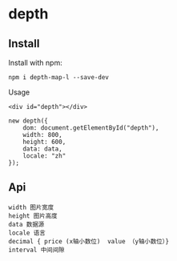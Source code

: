 # depth

## Install

Install with npm:

```
npm i depth-map-l --save-dev
```

Usage

```
<div id="depth"></div>
```

```
new depth({
    dom: document.getElementById("depth"),
    width: 800,
    height: 600,
    data: data,
    locale: "zh"
});

```
## Api
```
width 图片宽度
height 图片高度
data 数据源 
locale 语言
decimal { price (x轴小数位)  value （y轴小数位）}
interval 中间间隙
```
